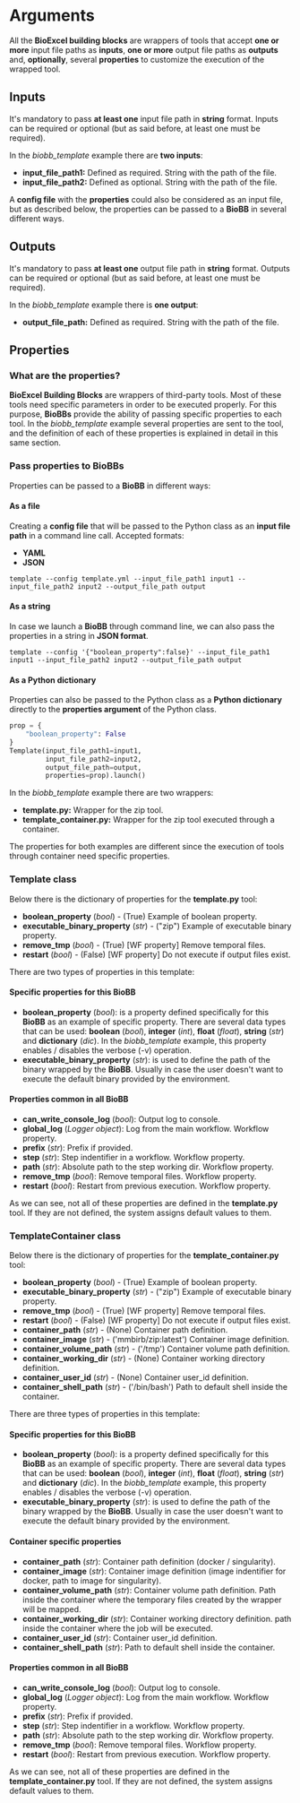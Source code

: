 # Arguments

All the **BioExcel building blocks** are wrappers of tools that accept **one or more** input file paths as **inputs**, **one or more** output file paths as **outputs** and, **optionally**, several **properties** to customize the execution of the wrapped tool.

## Inputs

It's mandatory to pass **at least one** input file path in **string** format. Inputs can be required or optional (but as said before, at least one must be required).

In the *biobb_template* example there are **two inputs**:

* **input_file_path1:** Defined as required. String with the path of the file.
* **input_file_path2:** Defined as optional. String with the path of the file.

A **config file** with the **properties** could also be considered as an input file, but as described below, the properties can be passed to a **BioBB** in several different ways.

## Outputs

It's mandatory to pass **at least one** output file path in **string** format. Outputs can be required or optional (but as said before, at least one must be required).

In the *biobb_template* example there is **one output**:

* **output_file_path:** Defined as required. String with the path of the file.

## Properties

### What are the properties?

**BioExcel Building Blocks** are wrappers of third-party tools. Most of these tools need specific parameters in order to be executed properly. For this purpose, **BioBBs** provide the ability of passing specific properties to each tool. In the *biobb_template* example several properties are sent to the tool, and the definition of each of these properties is explained in detail in this same section.

### Pass properties to BioBBs

Properties can be passed to a **BioBB** in different ways:

#### As a file

Creating a **config file** that will be passed to the Python class as an **input file path** in a command line call. Accepted formats:
* **YAML**
* **JSON**
 
```Shell
template --config template.yml --input_file_path1 input1 --input_file_path2 input2 --output_file_path output
```
    
#### As a string

In case we launch a **BioBB** through command line, we can also pass the properties in a string in **JSON format**.

```Shell
template --config '{"boolean_property":false}' --input_file_path1 input1 --input_file_path2 input2 --output_file_path output
```

#### As a Python dictionary

Properties can also be passed to the Python class as a **Python dictionary** directly to the **properties argument** of the Python class.

```Python
prop = {
    "boolean_property": False
}
Template(input_file_path1=input1, 
         input_file_path2=input2, 
         output_file_path=output, 
         properties=prop).launch()
```

In the *biobb_template* example there are two wrappers:

* **template.py:** Wrapper for the zip tool.
* **template_container.py:** Wrapper for the zip tool executed through a container.

The properties for both examples are different since the execution of tools through container need specific properties.

### Template class

Below there is the dictionary of properties for the **template.py** tool:

* **boolean_property** (*bool*) - (True) Example of boolean property.
* **executable_binary_property** (*str*) - ("zip") Example of executable binary property.
* **remove_tmp** (*bool*) - (True) [WF property] Remove temporal files.
* **restart** (*bool*) - (False) [WF property] Do not execute if output files exist.

There are two types of properties in this template:

#### Specific properties for this BioBB

* **boolean_property** (*bool*): is a property defined specifically for this **BioBB** as an example of specific property. There are several data types that can be used: **boolean** (*bool*), **integer** (*int*), **float** (*float*), **string** (*str*) and **dictionary** (*dic*). In the *biobb_template* example, this property enables / disables the verbose (-v) operation.
* **executable_binary_property** (*str*): is used to define the path of the binary wrapped by the **BioBB**. Usually in case the user doesn't want to execute the default binary provided by the environment.

#### Properties common in all BioBB

* **can_write_console_log** (*bool*): Output log to console.
* **global_log** (*Logger object*): Log from the main workflow. Workflow property.
* **prefix** (*str*): Prefix if provided.
* **step** (*str*): Step indentifier in a workflow. Workflow property.
* **path** (*str*): Absolute path to the step working dir. Workflow property.
* **remove_tmp** (*bool*): Remove temporal files. Workflow property.
* **restart** (*bool*): Restart from previous execution. Workflow property.

As we can see, not all of these properties are defined in the **template.py** tool. If they are not defined, the system assigns default values to them.

### TemplateContainer class

Below there is the dictionary of properties for the **template_container.py** tool:

* **boolean_property** (*bool*) - (True) Example of boolean property.
* **executable_binary_property** (*str*) - ("zip") Example of executable binary property.
* **remove_tmp** (*bool*) - (True) [WF property] Remove temporal files.
* **restart** (*bool*) - (False) [WF property] Do not execute if output files exist.
* **container_path** (*str*) - (None) Container path definition.
* **container_image** (*str*) - ('mmbirb/zip:latest') Container image definition.
* **container_volume_path** (*str*) - ('/tmp') Container volume path definition.
* **container_working_dir** (*str*) - (None) Container working directory definition.
* **container_user_id** (*str*) - (None) Container user_id definition.
* **container_shell_path** (*str*) - ('/bin/bash') Path to default shell inside the container.

There are three types of properties in this template:

#### Specific properties for this BioBB

* **boolean_property** (*bool*): is a property defined specifically for this **BioBB** as an example of specific property. There are several data types that can be used: **boolean** (*bool*), **integer** (*int*), **float** (*float*), **string** (*str*) and **dictionary** (*dic*). In the *biobb_template* example, this property enables / disables the verbose (-v) operation.
* **executable_binary_property** (*str*): is used to define the path of the binary wrapped by the **BioBB**. Usually in case the user doesn't want to execute the default binary provided by the environment.

#### Container specific properties

* **container_path** (*str*): Container path definition (docker / singularity).
* **container_image** (*str*): Container image definition (image indentifier for docker, path to image for singularity).
* **container_volume_path** (*str*): Container volume path definition. Path inside the container where the temporary files created by the wrapper will be mapped.
* **container_working_dir** (*str*): Container working directory definition. path inside the container where the job will be executed.
* **container_user_id** (*str*): Container user_id definition.
* **container_shell_path** (*str*): Path to default shell inside the container.

#### Properties common in all BioBB

* **can_write_console_log** (*bool*): Output log to console.
* **global_log** (*Logger object*): Log from the main workflow. Workflow property.
* **prefix** (*str*): Prefix if provided.
* **step** (*str*): Step indentifier in a workflow. Workflow property.
* **path** (*str*): Absolute path to the step working dir. Workflow property.
* **remove_tmp** (*bool*): Remove temporal files. Workflow property.
* **restart** (*bool*): Restart from previous execution. Workflow property.

As we can see, not all of these properties are defined in the **template_container.py** tool. If they are not defined, the system assigns default values to them.
